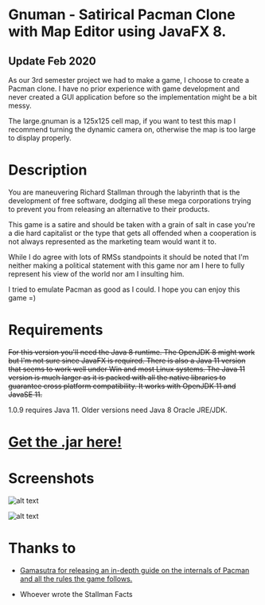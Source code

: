 # Gnuman - Satirical Pacman Clone with Map Editor using JavaFX 8.

## Update Feb 2020

As our 3rd semester project we had to make a game, I choose to create a Pacman clone. I have no prior experience with game development and never created a GUI application before so the implementation might be a bit messy.

The large.gnuman is a 125x125 cell map, if you want to test this map I recommend turning the dynamic camera on, otherwise the map is too large to display properly.

# Description

You are maneuvering Richard Stallman through the labyrinth that is the development of free software, dodging all these mega corporations trying to prevent you from releasing an alternative to their products.

This game is a satire and should be taken with a grain of salt in case you're a die hard capitalist or the type that gets all offended when a cooperation is not always represented as the marketing team would want it to.

While I do agree with lots of RMSs standpoints it should be noted that I'm neither making a political statement with this game nor am I here to fully represent his view of the world nor am I insulting him.

I tried to emulate Pacman as good as I could. I hope you can enjoy this game =)

# Requirements

~~For this version you'll need the Java 8 runtime. The OpenJDK 8 might work but I'm not sure since JavaFX is required. There is also a Java 11 version that seems to work well under Win and most Linux systems. The Java 11 version is much larger as it is packed with all the native libraries to guarantee cross platform compatibility. It works with OpenJDK 11 and JavaSE 11.~~

1.0.9 requires Java 11. Older versions need Java 8 Oracle JRE/JDK.

# [Get the .jar here!](https://github.com/mynttt/gnuman/releases/tag/1.0.8)

# Screenshots

![alt text](https://raw.githubusercontent.com/mynttt/gnuman/master/img/game.PNG "Game Screen")

![alt text](https://raw.githubusercontent.com/mynttt/gnuman/master/img/mapeditor.PNG "Editor")

# Thanks to

- [Gamasutra for releasing an in-depth guide on the internals of Pacman and all the rules the game follows.](http://www.gamasutra.com/view/feature/3938/the_pacman_dossier.php?print=1)

- Whoever wrote the Stallman Facts
